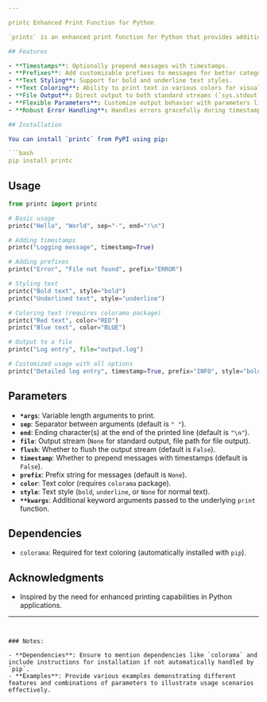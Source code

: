 ```yaml
---

printc Enhanced Print Function for Python

`printc` is an enhanced print function for Python that provides additional features such as timestamping, text styling, colored output, and improved error handling, offering more flexibility and customization options compared to the standard `print` function.

## Features

- **Timestamps**: Optionally prepend messages with timestamps.
- **Prefixes**: Add customizable prefixes to messages for better categorization.
- **Text Styling**: Support for bold and underline text styles.
- **Text Coloring**: Ability to print text in various colors for visual differentiation.
- **File Output**: Direct output to both standard streams (`sys.stdout`, `sys.stderr`) and files for logging purposes.
- **Flexible Parameters**: Customize output behavior with parameters like `sep`, `end`, `flush`, etc.
- **Robust Error Handling**: Handles errors gracefully during timestamp formatting, file operations, and general printing.

## Installation

You can install `printc` from PyPI using pip:

```bash
pip install printc
```

## Usage

```python
from printc import printc

# Basic usage
printc("Hello", "World", sep="-", end="!\n")

# Adding timestamps
printc("Logging message", timestamp=True)

# Adding prefixes
printc("Error", "File not found", prefix="ERROR")

# Styling text
printc("Bold text", style="bold")
printc("Underlined text", style="underline")

# Coloring text (requires colorama package)
printc("Red text", color="RED")
printc("Blue text", color="BLUE")

# Output to a file
printc("Log entry", file="output.log")

# Customized usage with all options
printc("Detailed log entry", timestamp=True, prefix="INFO", style="bold", color="GREEN", file="output.log", flush=True)
```

## Parameters

- **`*args`**: Variable length arguments to print.
- **`sep`**: Separator between arguments (default is `" "`).
- **`end`**: Ending character(s) at the end of the printed line (default is `"\n"`).
- **`file`**: Output stream (`None` for standard output, file path for file output).
- **`flush`**: Whether to flush the output stream (default is `False`).
- **`timestamp`**: Whether to prepend messages with timestamps (default is `False`).
- **`prefix`**: Prefix string for messages (default is `None`).
- **`color`**: Text color (requires `colorama` package).
- **`style`**: Text style (`bold`, `underline`, or `None` for normal text).
- **`**kwargs`**: Additional keyword arguments passed to the underlying `print` function.

## Dependencies

- `colorama`: Required for text coloring (automatically installed with `pip`).

## Acknowledgments

- Inspired by the need for enhanced printing capabilities in Python applications.

---
```


### Notes:

- **Dependencies**: Ensure to mention dependencies like `colorama` and include instructions for installation if not automatically handled by `pip`.
- **Examples**: Provide various examples demonstrating different features and combinations of parameters to illustrate usage scenarios effectively.
